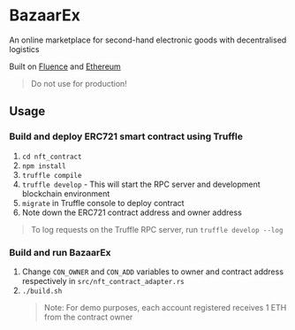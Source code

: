# BazaarEx

An online marketplace for second-hand electronic goods with decentralised logistics

Built on [Fluence](https://fluence.network/) and [Ethereum](https://ethereum.org/en/)

> Do not use for production!

## Usage

### Build and deploy ERC721 smart contract using Truffle

1.  `cd nft_contract`
2.  `npm install`
3.  `truffle compile`
4.  `truffle develop` - This will start the RPC server and development blockchain environment
5.  `migrate` in Truffle console to deploy contract
6.  Note down the ERC721 contract address and owner address

> To log requests on the Truffle RPC server, run `truffle develop --log`

### Build and run BazaarEx

1.  Change `CON_OWNER` and `CON_ADD` variables to owner and contract address respectively in `src/nft_contract_adapter.rs`
2.  `./build.sh`
    > Note: For demo purposes, each account registered receives 1 ETH from the contract owner
